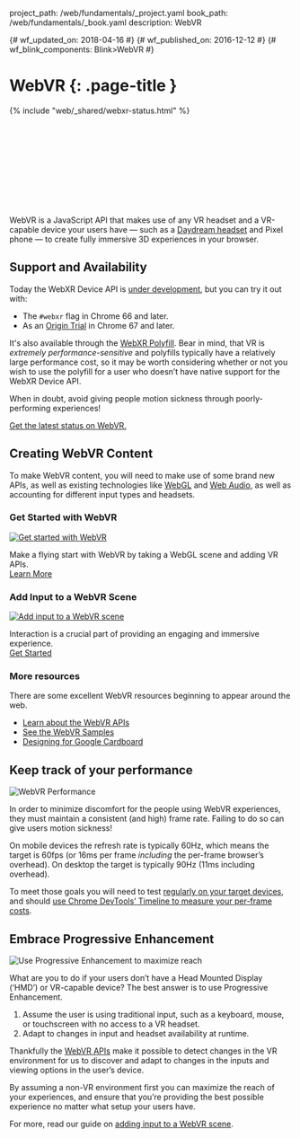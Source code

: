 project_path: /web/fundamentals/_project.yaml
book_path: /web/fundamentals/_book.yaml
description: WebVR

{# wf_updated_on: 2018-04-16 #}
{# wf_published_on: 2016-12-12 #}
{# wf_blink_components: Blink>WebVR #}

# WebVR {: .page-title }

{% include "web/_shared/webxr-status.html" %}

<div class="video-wrapper">
  <iframe class="devsite-embedded-youtube-video" data-video-id="jT2mR9WzJ7Y"
          data-autohide="1" data-showinfo="0" frameborder="0" allowfullscreen>
  </iframe>
</div>

WebVR is a JavaScript API that makes use of any VR headset and a VR-capable
device your users have — such as a [Daydream headset](https://vr.google.com/daydream/)
and Pixel phone — to create fully immersive 3D experiences in your browser.

<div class="clearfix"></div>

## Support and Availability

Today the WebXR Device API is
[under development](https://www.chromestatus.com/features/5680169905815552),
but you can try it out with:

* The `#webxr` flag in Chrome 66 and later.
* As an [Origin
Trial](https://github.com/jpchase/OriginTrials/blob/gh-pages/developer-guide.md)
in Chrome 67 and later.


It's also available through the [WebXR
Polyfill](https://github.com/immersive-web/webxr-polyfill).
Bear in mind, that VR is *extremely performance-sensitive* and
polyfills typically have a relatively large performance cost, so it may be worth
considering whether or not you wish to use the polyfill for a user who doesn’t
have native support for the WebXR Device API.

When in doubt, avoid giving people motion sickness through poorly-performing
experiences!

[Get the latest status on WebVR.](./status/)

## Creating WebVR Content

To make WebVR content, you will need to make use of some brand new APIs, as well
as existing technologies like [WebGL](https://developer.mozilla.org/en-US/docs/Web/API/WebGL_API/Tutorial)
and [Web Audio](https://developer.mozilla.org/en-US/docs/Web/API/Web_Audio_API),
as well as accounting for different input types and headsets.

<div class="attempt-left">
  <h3>Get Started with WebVR</h3>
  <a href="./getting-started-with-webvr/">
    <img src="img/getting-started-with-webvr.jpg" alt="Get started with WebVR" />
  </a>
  <p>
    Make a flying start with WebVR by taking a WebGL scene and adding VR APIs.<br>
    <a href="./getting-started-with-webvr/">Learn More</a>
  </p>
</div>
<div class="attempt-right">
  <h3>Add Input to a WebVR Scene</h3>
  <a href="./adding-input-to-a-webvr-scene/">
    <img src="img/adding-input-to-a-webvr-scene.jpg" alt="Add input to a WebVR scene" />
  </a>
  <p>
    Interaction is a crucial part of providing an engaging and immersive experience.<br>
    <a href="./adding-input-to-a-webvr-scene/">Get Started</a>
  </p>
</div>

<div class="clearfix"></div>

### More resources

There are some excellent WebVR resources beginning to appear around the web.

* [Learn about the WebVR APIs](https://developer.mozilla.org/en-US/docs/Web/API/WebVR_API)
* [See the WebVR Samples](https://webvr.info/samples/)
* [Designing for Google Cardboard](https://www.google.com/design/spec-vr/designing-for-google-cardboard/a-new-dimension.html)

## Keep track of your performance

<img src="img/oce.png" class="attempt-right" alt="WebVR Performance" />

In order to minimize discomfort for the people using WebVR experiences, they
must maintain a consistent (and high) frame rate. Failing to do so can give
users motion sickness!

On mobile devices the refresh rate is typically 60Hz, which means the target is
60fps (or 16ms per frame *including* the per-frame browser’s overhead). On
desktop the target is typically 90Hz (11ms including overhead).

To meet those goals you will need to test [regularly on your target devices](/web/tools/chrome-devtools/remote-debugging/),
and should [use Chrome DevTools’ Timeline to measure your per-frame costs](/web/tools/chrome-devtools/evaluate-performance/timeline-tool).

## Embrace Progressive Enhancement

<img src="img/touch-input.png" class="attempt-right"
  alt="Use Progressive Enhancement to maximize reach" />

What are you to do if your users don’t have a Head Mounted Display (‘HMD’) or
VR-capable device? The best answer is to use Progressive Enhancement.

1. Assume the user is using traditional input, such as a keyboard, mouse, or
touchscreen with no access to a VR headset.
2. Adapt to changes in input and headset availability at runtime.

Thankfully the [WebVR APIs](https://developer.mozilla.org/en-US/docs/Web/API/WebVR_API)
make it possible to detect changes in the VR environment for us to discover and
adapt to changes in the inputs and viewing options in the user’s device.

By assuming a non-VR environment first you can maximize the reach of your
experiences, and ensure that you’re providing the best possible experience no
matter what setup your users have.

For more, read our guide on [adding input to a WebVR scene](./adding-input-to-a-webvr-scene/).
